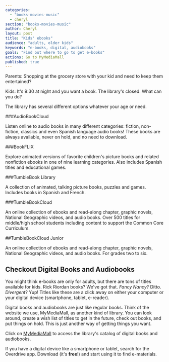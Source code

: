 ```yaml
---
categories: 
  - "books-movies-music"
  - cheryl
section: "books-movies-music"
author: Cheryl
layout: post
title: "Kids' ebooks"
audience: "adults, older kids"
keywords: "e-books, digital, audiobooks"
goals: "Find out where to go to get e-books"
actions: Go to MyMediaMall
published: true
---
```


Parents: Shopping at the grocery store with your kid and need to keep them entertained?

Kids: It's 9:30 at night and you want a book. The library's closed. What can you do?

The library has several different options whatever your age or need.

###AudioBookCloud

Listen online to audio books in many different categories: fiction, non-fiction, classics and even Spanish language audio books! These books are always available, never on hold, and no need to download.

###BookFLIX

Explore animated versions of favorite children's picture books and related nonfiction ebooks in one of nine learning categories. Also includes Spanish titles and educational games.

###TumbleBook Library

A collection of animated, talking picture books, puzzles and games. Includes books in Spanish and French.

###TumbleBookCloud

An online collection of ebooks and read-along chapter, graphic novels, National Geographic videos, and audio books. Over 500 titles for middle/high school students including content to support the Common Core Curriculum.

##TumbleBookCloud Junior

An online collection of ebooks and read-along chapter, graphic novels, National Geographic videos, and audio books. For grades two to six.


## Checkout Digital Books and Audiobooks

You might think e-books are only for adults, but there are tons of titles available for kids. Rick Riordan books? We've got that. _Fancy Nancy_? Ditto. _Divergent_? Yup! Titles like these are a click away on either your computer or your digital device (smartphone, tablet, e-reader). 

Digital books and audiobooks are just like regular books. Think of the website we use, MyMediaMall, as another kind of library. You can look around, create a wish list of titles to get in the future, check out books, and put things on hold. This is just another way of getting things you want.

Click on [MyMediaMall](http://www.mymediamall.net/54B63257-767F-46EA-B648-E1895F4E2321/10/50/en/Default.htm) to access the library's catalog of digital books and audiobooks. 

If you have a digital device like a smartphone or tablet, search for the Overdrive app. Download (it's **free**!) and start using it to find e-materials.
